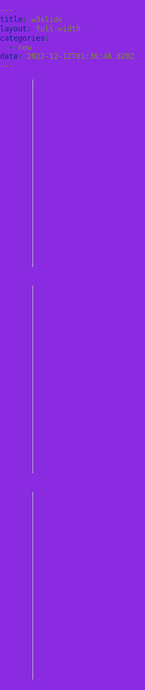 ```yaml
---
title: w3slide
layout: full-width
categories:
  - new
date: 2022-12-12T01:36:46.820Z
---
```

<html xmlns="http://www.w3.org/1999/xhtml"><head><meta http-equiv="Content-Type" content="text/html; charset=iso-8859-1" /><title>w3web.net -- jquery multiple sliders on same page </title><script type="text/javascript" src="http://w3web.net/wp-includes/js/jquery-1.7.1.min.js"></script><script type="text/javascript" src="js/multipleSliderScript.js"></script><link rel="stylesheet" href="css/multipleSliderStyle.css" type="text/css" media="all">

<style>

html, body {

background-color: blueviolet;

margin: 0;

padding: 0;

}



\* {

box-sizing: border-box;

}



p {

text-align: center;

font-size: 20px;

font-weight: 700;

}



.simple-slider-wrapper {

width: 100%;

max-width: 500px;

height: 300px;

margin: 0 auto 30px auto;

position: relative;

}



.control_prev,

.control_next {

display: none;

position: absolute;

top: 50%;

transform: translateY(-50%);

z-index: 99999;

width:48px;

height: 48px;

color: #fff;

text-decoration: none;

font-weight: 700;

font-size: 38px;

overflow: hidden;

cursor: pointer;

}



.control_prev {

left: 0;

}



.control_next {

right: 0;

}



.control_prev span:before,

.control_next span:before {

content: "";

width: 48px;

height: 48px;

position: absolute;

}



.control_prev span:before {

background: url('https://www.flaticon.com/svg/static/icons/svg/271/271218.svg') no-repeat;

top: 0;

right: 0;

}



.control_next span:before {

background: url('https://www.flaticon.com/svg/static/icons/svg/271/271226.svg') no-repeat;

top: 0;

left: 0;

}



.simple-slider-overflow-hidden {

overflow: hidden;

width: 100%;

height: 100%;

padding: 0 50px;

}



.simple-slider {

display: flex;

overflow: hidden;

position: relative;

margin: 0;

padding: 0;

list-style: none;

width: 100%;

height: 100%;

}



.simple-slider-element {

width: 100%;

flex-shrink: 0;

display: flex;

justify-content: center;

align-items: center;

position: relative;

overflow: hidden;

}



.slide-image {

object-fit: cover;

height: 150%;

width: auto

}

</style>



<div class="simple-slider-wrapper">

<div class="control_prev"><span></span></div>

<div class="control_next"><span></span></div>

<div class="simple-slider-overflow-hidden">

<ul class="simple-slider">

<li class="simple-slider-element 1">

<image class="slide-image" src="https://images.unsplash.com/photo-1590508292979-a30664cfdb51" />

</li>

<li class="simple-slider-element 2">

<image class="slide-image" src="https://images.unsplash.com/photo-1548658166-136d9f6a7e76" />

</li>

<li class="simple-slider-element 3">

<image class="slide-image" src="https://images.unsplash.com/photo-1504595403659-9088ce801e29" />

</li>

<li class="simple-slider-element 4">

<image class="slide-image" src="https://images.unsplash.com/photo-1562462863-42d40916e6b8" />

</li>

<li class="simple-slider-element 5">

<image class="slide-image" src="https://images.unsplash.com/photo-1535930891776-0c2dfb7fda1a" />

</li>

<li class="simple-slider-element 5">

<image class="slide-image" src="https://images.unsplash.com/photo-1507146426996-ef05306b995a" />

</li>

</ul>

</div>

</div>

<!-- slider 2 -->

<div class="simple-slider-wrapper">

<div class="control_prev"><span></span></div>

<div class="control_next"><span></span></div>

<div class="simple-slider-overflow-hidden">

<ul class="simple-slider">

<li class="simple-slider-element 1">

<image class="slide-image" src="https://images.unsplash.com/photo-1590508292979-a30664cfdb51" />

</li>

<li class="simple-slider-element 2">

<image class="slide-image" src="https://images.unsplash.com/photo-1548658166-136d9f6a7e76" />

</li>

<li class="simple-slider-element 3">

<image class="slide-image" src="https://images.unsplash.com/photo-1504595403659-9088ce801e29" />

</li>

<li class="simple-slider-element 4">

<image class="slide-image" src="https://images.unsplash.com/photo-1562462863-42d40916e6b8" />

</li>

<li class="simple-slider-element 5">

<image class="slide-image" src="https://images.unsplash.com/photo-1535930891776-0c2dfb7fda1a" />

</li>

<li class="simple-slider-element 5">

<image class="slide-image" src="https://images.unsplash.com/photo-1507146426996-ef05306b995a" />

</li>

</ul>

</div>

</div>

<!-- slider 3 -->

<div class="simple-slider-wrapper">

<div class="control_prev"><span></span></div>

<div class="control_next"><span></span></div>

<div class="simple-slider-overflow-hidden">

<ul class="simple-slider">

<li class="simple-slider-element 1">

<image class="slide-image" src="https://images.unsplash.com/photo-1590508292979-a30664cfdb51" />

</li>

<li class="simple-slider-element 2">

<image class="slide-image" src="https://images.unsplash.com/photo-1548658166-136d9f6a7e76" />

</li>

<li class="simple-slider-element 3">

<image class="slide-image" src="https://images.unsplash.com/photo-1504595403659-9088ce801e29" />

</li>

<li class="simple-slider-element 4">

<image class="slide-image" src="https://images.unsplash.com/photo-1562462863-42d40916e6b8" />

</li>

<li class="simple-slider-element 5">

<image class="slide-image" src="https://images.unsplash.com/photo-1535930891776-0c2dfb7fda1a" />

</li>

<li class="simple-slider-element 5">

<image class="slide-image" src="https://images.unsplash.com/photo-1507146426996-ef05306b995a" />

</li>

</ul>

</div>

</div>